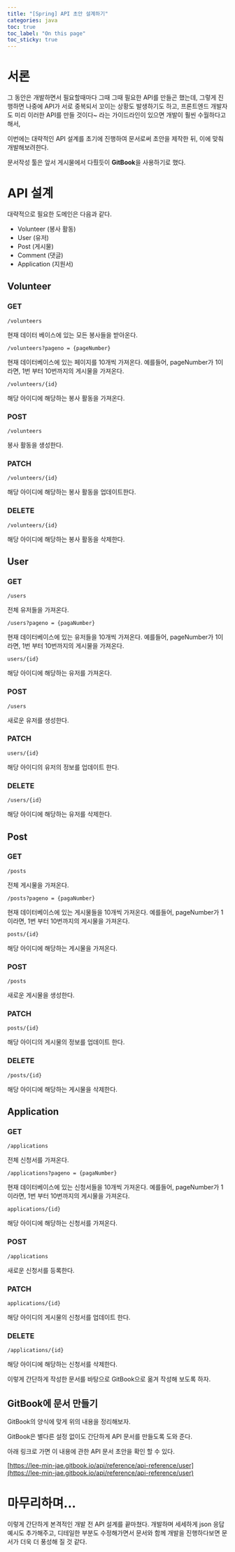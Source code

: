 ```yaml
---
title: "[Spring] API 초안 설계하기"
categories: java
toc: true
toc_label: "On this page"
toc_sticky: true
---
```

# 서론
그 동안은 개발하면서 필요할때마다 그때 그때 필요한 API를 만들곤 했는데, 그렇게 진행하면 나중에 API가 서로 중복되서 꼬이는 상황도 발생하기도 하고, 프론트엔드 개발자도 미리 이러한 API를 만들 것이다~ 라는 가이드라인이 있으면 개발이 훨씬 수월하다고 해서,

이번에는 대략적인 API 설계를 초기에 진행하여 문서로써 초안을 제작한 뒤, 이에 맞춰 개발해보려한다.

문서작성 툴은 앞서 게시물에서 다뤘듯이 **GitBook**을 사용하기로 했다.

# API 설계
대략적으로 필요한 도메인은 다음과 같다.

* Volunteer (봉사 활동)
* User (유저)
* Post (게시물)
* Comment (댓글)
* Application (지원서)

## Volunteer
### GET
```
/volunteers
```
현재 데이터 베이스에 있는 모든 봉사들을 받아온다. 

```
/volunteers?pageno = {pageNumber}
```
현재 데이터베이스에 있는 페이지를 10개씩 가져온다.
예를들어, pageNumber가 1이라면, 1번 부터 10번까지의 게시물을 가져온다.

```
/volunteers/{id}
```
해당 아이디에 해당하는 봉사 활동을 가져온다.

### POST
```
/volunteers
```
봉사 활동을 생성한다.

### PATCH
```
/volunteers/{id}
```
해당 아이디에 해당하는 봉사 활동을 업데이트한다.

### DELETE
```
/volunteers/{id}
```
해당 아이디에 해당하는 봉사 활동을 삭제한다.

## User
### GET
```
/users
```
전체 유저들을 가져온다.

```
/users?pageno = {pagaNumber}
```
현재 데이터베이스에 있는 유저들을 10개씩 가져온다.
예를들어, pageNumber가 1이라면, 1번 부터 10번까지의 게시물을 가져온다.

```
users/{id}
```
해당 아이디에 해당하는 유저를 가져온다.

### POST
```
/users
```
새로운 유저를 생성한다.

### PATCH
```
users/{id}
```
해당 아이디의 유저의 정보를 업데이트 한다.

### DELETE
```
/users/{id}
```
해당 아이디에 해당하는 유저를 삭제한다.

## Post
### GET
```
/posts
```
전체 게시물을 가져온다.

```
/posts?pageno = {pagaNumber}
```
현재 데이터베이스에 있는 게시물들을 10개씩 가져온다.
예를들어, pageNumber가 1이라면, 1번 부터 10번까지의 게시물을 가져온다.

```
posts/{id}
```
해당 아이디에 해당하는 게시물을 가져온다.

### POST
```
/posts
```
새로운 게시물을 생성한다.

### PATCH
```
posts/{id}
```
해당 아이디의 게시물의 정보를 업데이트 한다.

### DELETE
```
/posts/{id}
```
해당 아이디에 해당하는 게시물을 삭제한다.

## Application
### GET
```
/applications
```
전체 신청서를 가져온다.

```
/applications?pageno = {pagaNumber}
```
현재 데이터베이스에 있는 신청서들을 10개씩 가져온다.
예를들어, pageNumber가 1이라면, 1번 부터 10번까지의 게시물을 가져온다.

```
applications/{id}
```
해당 아이디에 해당하는 신청서를 가져온다.

### POST
```
/applications
```
새로운 신청서를 등록한다.

### PATCH
```
applications/{id}
```
해당 아이디의 게시물의 신청서를 업데이트 한다.

### DELETE
```
/applications/{id}
```
해당 아이디에 해당하는 신청서를 삭제한다.



이렇게 간단하게 작성한 문서를 바탕으로 GitBook으로 옮겨 작성해 보도록 하자.

## GitBook에 문서 만들기

GitBook의 양식에 맞게 위의 내용을 정리해보자.

GitBook은 별다른 설정 없이도 간단하게 API 문서를 만들도록 도와 준다.

아래 링크로 가면 이 내용에 관한 API 문서 초안을 확인 할 수 있다.

[https://lee-min-jae.gitbook.io/api/reference/api-reference/user](https://lee-min-jae.gitbook.io/api/reference/api-reference/user)

# 마무리하며...
이렇게 간단하게 본격적인 개발 전 API 설계를 끝마쳤다. 개발하며 세세하게 json 응답 예시도 추가해주고, 디테일한 부분도 수정해가면서 문서와 함께 개발을 진행하다보면 문서가 더욱 더 풍성해 질 것 같다.


